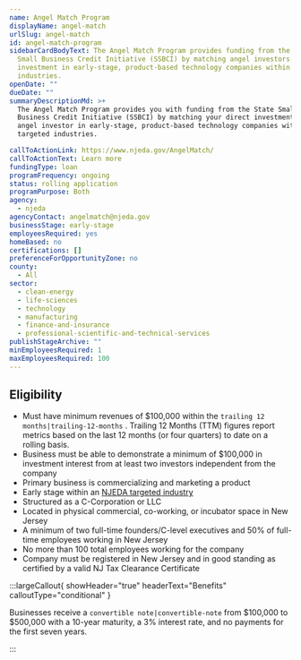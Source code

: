 ```yaml
---
name: Angel Match Program
displayName: angel-match
urlSlug: angel-match
id: angel-match-program
sidebarCardBodyText: The Angel Match Program provides funding from the State
  Small Business Credit Initiative (SSBCI) by matching angel investors’ direct
  investment in early-stage, product-based technology companies within targeted
  industries.
openDate: ""
dueDate: ""
summaryDescriptionMd: >+
  The Angel Match Program provides you with funding from the State Small
  Business Credit Initiative (SSBCI) by matching your direct investment as an
  angel investor in early-stage, product-based technology companies within
  targeted industries.

callToActionLink: https://www.njeda.gov/AngelMatch/
callToActionText: Learn more
fundingType: loan
programFrequency: ongoing
status: rolling application
programPurpose: Both
agency:
  - njeda
agencyContact: angelmatch@njeda.gov
businessStage: early-stage
employeesRequired: yes
homeBased: no
certifications: []
preferenceForOpportunityZone: no
county:
  - All
sector:
  - clean-energy
  - life-sciences
  - technology
  - manufacturing
  - finance-and-insurance
  - professional-scientific-and-technical-services
publishStageArchive: ""
minEmployeesRequired: 1
maxEmployeesRequired: 100
---
```


## Eligibility

- Must have minimum revenues of $100,000 within the `trailing 12 months|trailing-12-months` . Trailing 12 Months (TTM) figures report metrics based on the last 12 months (or four quarters) to date on a rolling basis.
- Business must be able to demonstrate a minimum of $100,000 in investment interest from at least two investors independent from the company
- Primary business is commercializing and marketing a product
- Early stage within an [NJEDA targeted industry](https://www.njeda.gov/wp-content/uploads/2022/11/Appendix-C-Targeted-Industries-Definitions-12.6.22_v2.pdf)
- Structured as a C-Corporation or LLC
- Located in physical commercial, co-working, or incubator space in New Jersey
- A minimum of two full-time founders/C-level executives and 50% of full-time employees working in New Jersey
- No more than 100 total employees working for the company
- Company must be registered in New Jersey and in good standing as certified by a valid NJ Tax Clearance Certificate

:::largeCallout{ showHeader="true" headerText="Benefits" calloutType="conditional" }

Businesses receive a `convertible note|convertible-note` from $100,000 to $500,000 with a 10-year maturity, a 3% interest rate, and no payments for the first seven years.

:::
